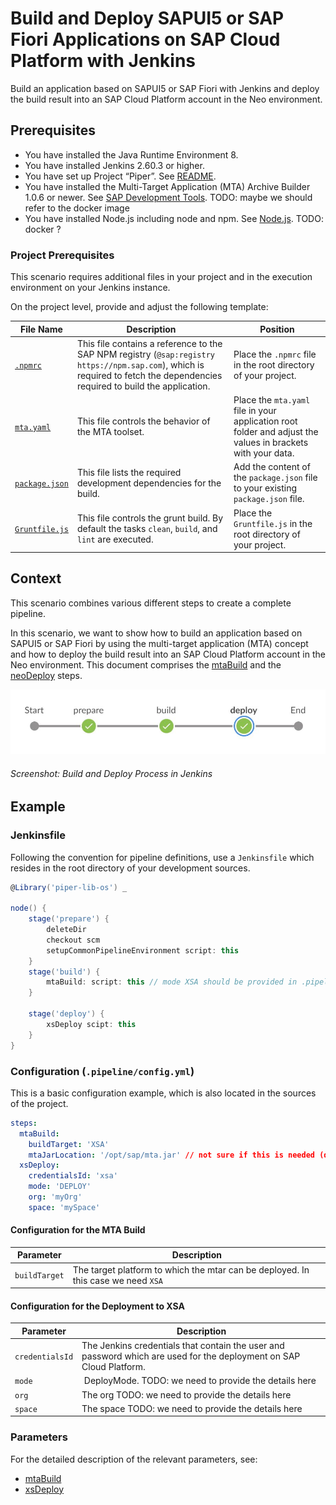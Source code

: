 # Build and Deploy SAPUI5 or SAP Fiori Applications on SAP Cloud Platform with Jenkins

Build an application based on SAPUI5 or SAP Fiori with Jenkins and deploy the build result into an SAP Cloud Platform account in the Neo environment.

## Prerequisites

* You have installed the Java Runtime Environment 8.
* You have installed Jenkins 2.60.3 or higher.
* You have set up Project “Piper”. See [README](https://github.com/SAP/jenkins-library/blob/master/README.md).
* You have installed the Multi-Target Application (MTA) Archive Builder 1.0.6 or newer. See [SAP Development Tools](https://tools.hana.ondemand.com/#cloud). TODO: maybe we should refer to the docker image
* You have installed Node.js including node and npm. See [Node.js](https://nodejs.org/en/download/). TODO: docker ?

### Project Prerequisites

This scenario requires additional files in your project and in the execution environment on your Jenkins instance.

On the project level, provide and adjust the following template:

| File Name | Description | Position |
|-----|-----|-----|
| [`.npmrc`](https://github.com/SAP/jenkins-library/blob/master/documentation/docs/scenarios/ui5-sap-cp/files/.npmrc) | This file contains a reference to the SAP NPM registry (`@sap:registry https://npm.sap.com`), which is required to fetch the dependencies required to build the application. | Place the `.npmrc` file in the root directory of your project. |
| [`mta.yaml`](https://github.com/SAP/jenkins-library/blob/master/documentation/docs/scenarios/ui5-sap-cp/files/mta.yaml) | This file controls the behavior of the MTA toolset. | Place the `mta.yaml` file in your application root folder and adjust the values in brackets with your data. |
| [`package.json`](https://github.com/SAP/jenkins-library/blob/master/documentation/docs/scenarios/ui5-sap-cp/files/package.json) | This file lists the required development dependencies for the build. | Add the content of the `package.json` file to your existing `package.json` file. |
| [`Gruntfile.js`](https://github.com/SAP/jenkins-library/blob/master/documentation/docs/scenarios/ui5-sap-cp/files/Gruntfile.js) | This file controls the grunt build. By default the tasks `clean`, `build`, and `lint` are executed. | Place the `Gruntfile.js` in the root directory of your project. |

## Context

This scenario combines various different steps to create a complete pipeline.

In this scenario, we want to show how to build an application based on SAPUI5 or SAP Fiori by using the multi-target application (MTA) concept and how to deploy the build result into an SAP Cloud Platform account in the Neo environment. This document comprises the [mtaBuild](https://sap.github.io/jenkins-library/steps/mtaBuild/) and the [neoDeploy](https://sap.github.io/jenkins-library/steps/neoDeploy/) steps.

![This pipeline in Jenkins Blue Ocean](images/pipeline.jpg)
###### Screenshot: Build and Deploy Process in Jenkins

## Example

### Jenkinsfile

Following the convention for pipeline definitions, use a `Jenkinsfile` which resides in the root directory of your development sources.

```groovy
@Library('piper-lib-os') _

node() {
    stage('prepare') {
        deleteDir
        checkout scm
        setupCommonPipelineEnvironment script: this
    } 
    stage('build') {
        mtaBuild: script: this // mode XSA should be provided in .pipeline/config.yml
    }

    stage('deploy') {
        xsDeploy scipt: this
    }
}
```

### Configuration (`.pipeline/config.yml`)

This is a basic configuration example, which is also located in the sources of the project.

```yaml
steps:
  mtaBuild:
    buildTarget: 'XSA'
    mtaJarLocation: '/opt/sap/mta.jar' // not sure if this is needed (docker)
  xsDeploy:
    credentialsId: 'xsa'
    mode: 'DEPLOY'
    org: 'myOrg'
    space: 'mySpace'
```

#### Configuration for the MTA Build

| Parameter        | Description    |
| -----------------|----------------|
| `buildTarget`    | The target platform to which the mtar can be deployed. In this case we need  `XSA` |

#### Configuration for the Deployment to XSA 

| Parameter          | Description |
| -------------------|-------------|
| `credentialsId` | The Jenkins credentials that contain the user and password which are used for the deployment on SAP Cloud Platform.|
| `mode`          | DeployMode. TODO: we need to provide the details here
| `org`           |  The org TODO: we need to provide the details here |
| `space`           | The space TODO: we need to provide the details here |

### Parameters

For the detailed description of the relevant parameters, see:

* [mtaBuild](https://sap.github.io/jenkins-library/steps/mtaBuild/)
* [xsDeploy](https://sap.github.io/jenkins-library/steps/xsDeploy/)
